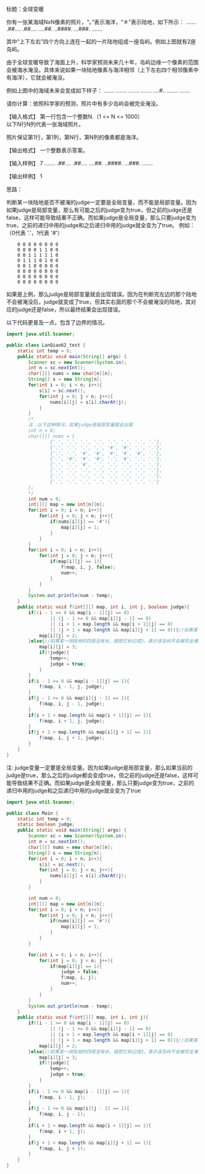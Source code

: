 

标题：全球变暖

你有一张某海域NxN像素的照片，“。”表示海洋，“＃”表示陆地，如下所示：
.......
.##....
.##....
....##.
..####.
...###.
.......

其中“上下左右”四个方向上连在一起的一片陆地组成一座岛屿。例如上图就有2座岛屿。  

由于全球变暖导致了海面上升，科学家预测未来几十年，岛屿边缘一个像素的范围会被海水淹没。具体来说如果一块陆地像素与海洋相邻（上下左右四个相邻像素中有海洋），它就会被淹没。  

例如上图中的海域未来会变成如下样子：
.......
.......
.......
.......
....#..
.......
.......

请你计算：依照科学家的预测，照片中有多少岛屿会被完全淹没。  


【输入格式】
第一行包含一个整数N.（1 <= N <= 1000）  
以下N行N列代表一张海域照片。  

照片保证第1行，第1列，第N行，第N列的像素都是海洋。  

【输出格式】
一个整数表示答案。

【输入样例】
7 
.......
.##....
.##....
....##.
..####.
...###.
.......  

【输出样例】
1  

思路：

判断某一块陆地是否不被淹的judge一定要是全局变量，而不能是局部变量。因为如果judge是局部变量，那么有可能之后的judge变为true，但之前的judge还是false，这样可能导致结果不正确。而如果judge是全局变量，那么只要judge变为true，之前的递归中用的judge和之后递归中用的judge就全变为了true。
例如：（0代表 '.'，1代表 '#'）

        0 0 0 0 0 0 0 0
        0 0 0 0 1 1 0 0
        0 0 1 1 1 1 1 0
        0 1 1 1 0 1 0 0
        0 0 1 0 0 0 0 0
        0 0 0 0 0 0 0 0
        0 0 0 0 0 0 0 0
        0 0 0 0 0 0 0 0
如果是上例，那么judge是局部变量就会出现错误。因为在判断完左边的那个陆地不会被淹没后，judge就变成了true，但其实右面的那个不会被淹没的陆地，其对应的judge还是false，所以最终结果会出现错误。

以下代码更普及一点，包含了边界的情况。
```java
import java.util.Scanner;

public class LanQiao62_test {
    static int temp = 0;
    public static void main(String[] args) {
        Scanner sc = new Scanner(System.in);
        int n = sc.nextInt();
        char[][] nums = new char[n][n];
        String[] s = new String[n];
        for(int i = 0; i < n; i++){
            s[i] = sc.next();
            for(int j = 0; j < n; j++){
                nums[i][j] = s[i].charAt(j);
            }
        }
        /*
        注：以下这种情况，如果judge是局部变量就会出错
        int n = 8;
        char[][] nums = {
                {'.', '.', '.', '.', '.', '.', '.', '.'},
                {'.', '.', '.', '.', '#', '#', '.', '.'},
                {'.', '.', '#', '#', '#', '#', '#', '.'},
                {'.', '#', '#', '#', '.', '#', '.', '.'},
                {'.', '.', '#', '.', '.', '.', '.', '.'},
                {'.', '.', '.', '.', '.', '.', '.', '.'},
                {'.', '.', '.', '.', '.', '.', '.', '.'},
                {'.', '.', '.', '.', '.', '.', '.', '.'}
        };
        */
        int num = 0;
        int[][] map = new int[n][n];
        for(int i = 0; i < n; i++){
            for(int j = 0; j < n; j++){
                if(nums[i][j] == '#'){
                    map[i][j] = 1;
                }
            }
        }
        for(int i = 0; i < n; i++){
            for(int j = 0; j < n; j++){
                if(map[i][j] == 1){
                    f(map, i, j, false);
                    num++;
                }
            }
        }
        System.out.println(num - temp);
    }
    public static void f(int[][] map, int i, int j, boolean judge){
        if((i - 1 >= 0 && map[i - 1][j] == 0)
                || (j - 1 >= 0 && map[i][j - 1] == 0)
                || (i + 1 < map.length && map[i + 1][j] == 0)
                || (j + 1 < map.length && map[i][j + 1] == 0)){//如果某一块陆地的周围有水，那么就说明这个陆地被淹没了，用2表示
            map[i][j] = 2;
        }else{//如果某一块陆地的四周没有水，就把它标记成3，表示该岛屿不会被完全淹没。一定不能让它继续保持1，否则可能会出错
            map[i][j] = 3;
            if(!judge){
                temp++;
                judge = true;
            }
        }
        if(i - 1 >= 0 && map[i - 1][j] == 1){
            f(map, i - 1, j, judge);
        }
        if(j - 1 >= 0 && map[i][j - 1] == 1){
            f(map, i, j - 1, judge);
        }
        if(i + 1 < map.length && map[i + 1][j] == 1){
            f(map, i + 1, j, judge);
        }
        if(j + 1 < map.length && map[i][j + 1] == 1){
            f(map, i, j + 1, judge);
        }
    }
}
```
注: judge变量一定要是全局变量。因为如果judge是局部变量，那么如果当前的judge是true，那么之后的judge都会变成true，但之前的judge还是false，这样可能导致结果不正确。而如果judge是全局变量，那么只要judge变为true，之前的递归中用的judge和之后递归中用的judge就全变为了true

```java
import java.util.Scanner;

public class Main {
    static int temp = 0;
    static boolean judge;
    public static void main(String[] args) {
        Scanner sc = new Scanner(System.in);
        int n = sc.nextInt();
        char[][] nums = new char[n][n];
        String[] s = new String[n];
        for(int i = 0; i < n; i++){
            s[i] = sc.next();
            for(int j = 0; j < n; j++){
                nums[i][j] = s[i].charAt(j);
            }
        }

        int num = 0;
        int[][] map = new int[n][n];
        for(int i = 0; i < n; i++){
            for(int j = 0; j < n; j++){
                if(nums[i][j] == '#'){
                    map[i][j] = 1;
                }
            }
        }

        for(int i = 0; i < n; i++){
            for(int j = 0; j < n; j++){
                if(map[i][j] == 1){
                    judge = false;
                    f(map, i, j);
                    num++;
                }
            }
        }
        System.out.println(num - temp);
    }
    public static void f(int[][] map, int i, int j){
        if((i - 1 >= 0 && map[i - 1][j] == 0)
                || (j - 1 >= 0 && map[i][j - 1] == 0)
                || (i + 1 < map.length && map[i + 1][j] == 0)
                || (j + 1 < map.length && map[i][j + 1] == 0)){//如果某一块陆地的周围有水，那么就说明这个陆地被淹没了，用2表示
            map[i][j] = 2;
        }else{//如果某一块陆地的四周没有水，就把它标记成3，表示该岛屿不会被完全淹没。一定不能让它继续保持1，否则可能会出错
            map[i][j] = 3;
            if(!judge){
                temp++;
                judge = true;
            }
        }
        if(i - 1 >= 0 && map[i - 1][j] == 1){
            f(map, i - 1, j);
        }
        if(j - 1 >= 0 && map[i][j - 1] == 1){
            f(map, i, j - 1);
        }
        if(i + 1 < map.length && map[i + 1][j] == 1){
            f(map, i + 1, j);
        }
        if(j + 1 < map.length && map[i][j + 1] == 1){
            f(map, i, j + 1);
        }
    }
}
```